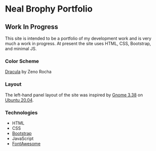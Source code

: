 # Neal Brophy Portfolio
## Work In Progress
This site is intended to be a portfolio of my development work and is very much a work in progress. At present the site uses HTML, CSS, Bootstrap, and minimal JS.

### Color Scheme
[Dracula](https://draculatheme.com/) by Zeno Rocha

### Layout
The left-hand panel layout of the site was inspired by [Gnome 3.38](https://help.gnome.org/misc/release-notes/3.38/) on [Ubuntu 20.04](https://releases.ubuntu.com/20.04/).

### Technologies
- HTML
- CSS
- [Bootstrap](https://getbootstrap.com/)
- JavaScript
- [FontAwesome](https://fontawesome.com/)